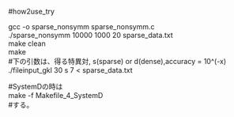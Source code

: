 #how2use_try  

gcc -o sparse_nonsymm sparse_nonsymm.c  
./sparse_nonsymm 10000 1000 20 sparse_data.txt  
make clean  
make  
\#下の引数は、得る特異対, s(sparse) or d(dense),accuracy = 10^(-x)  
./fileinput_gkl 30 s 7 < sparse_data.txt

\#SystemDの時は  
make -f Makefile_4_SystemD  
\#する。  
